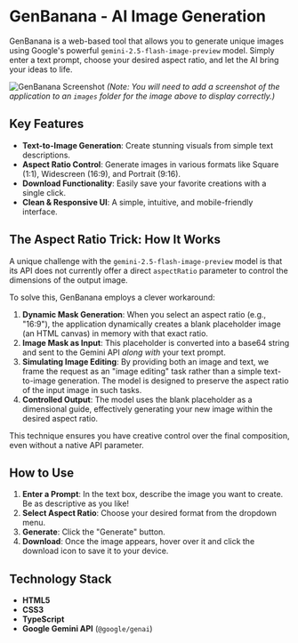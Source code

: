 # GenBanana - AI Image Generation

GenBanana is a web-based tool that allows you to generate unique images using Google's powerful `gemini-2.5-flash-image-preview` model. Simply enter a text prompt, choose your desired aspect ratio, and let the AI bring your ideas to life.

![GenBanana Screenshot](images/Um_camaro_amarelo_com_rodas_al.png)
*(Note: You will need to add a screenshot of the application to an `images` folder for the image above to display correctly.)*

## Key Features

-   **Text-to-Image Generation**: Create stunning visuals from simple text descriptions.
-   **Aspect Ratio Control**: Generate images in various formats like Square (1:1), Widescreen (16:9), and Portrait (9:16).
-   **Download Functionality**: Easily save your favorite creations with a single click.
-   **Clean & Responsive UI**: A simple, intuitive, and mobile-friendly interface.

## The Aspect Ratio Trick: How It Works

A unique challenge with the `gemini-2.5-flash-image-preview` model is that its API does not currently offer a direct `aspectRatio` parameter to control the dimensions of the output image.

To solve this, GenBanana employs a clever workaround:

1.  **Dynamic Mask Generation**: When you select an aspect ratio (e.g., "16:9"), the application dynamically creates a blank placeholder image (an HTML canvas) in memory with that exact ratio.
2.  **Image Mask as Input**: This placeholder is converted into a base64 string and sent to the Gemini API *along with* your text prompt.
3.  **Simulating Image Editing**: By providing both an image and text, we frame the request as an "image editing" task rather than a simple text-to-image generation. The model is designed to preserve the aspect ratio of the input image in such tasks.
4.  **Controlled Output**: The model uses the blank placeholder as a dimensional guide, effectively generating your new image within the desired aspect ratio.

This technique ensures you have creative control over the final composition, even without a native API parameter.

## How to Use

1.  **Enter a Prompt**: In the text box, describe the image you want to create. Be as descriptive as you like!
2.  **Select Aspect Ratio**: Choose your desired format from the dropdown menu.
3.  **Generate**: Click the "Generate" button.
4.  **Download**: Once the image appears, hover over it and click the download icon to save it to your device.

## Technology Stack

-   **HTML5**
-   **CSS3**
-   **TypeScript**
-   **Google Gemini API** (`@google/genai`)
